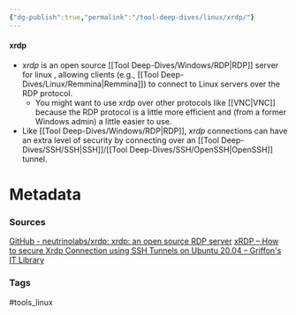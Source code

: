 ```yaml
---
{"dg-publish":true,"permalink":"/tool-deep-dives/linux/xrdp/"}
---
```


#### xrdp
- *xrdp* is an open source [[Tool Deep-Dives/Windows/RDP\|RDP]] server for linux , allowing clients (e.g., [[Tool Deep-Dives/Linux/Remmina\|Remmina]]) to connect to Linux servers over the RDP protocol.
	- You might want to use xrdp over other protocols like [[VNC\|VNC]] because the RDP protocol is a little more efficient and (from a former Windows admin) a little easier to use.
- Like [[Tool Deep-Dives/Windows/RDP\|RDP]], *xrdp* connections can have an extra level of security by connecting over an [[Tool Deep-Dives/SSH/SSH\|SSH]]/[[Tool Deep-Dives/SSH/OpenSSH\|OpenSSH]] tunnel.




# Metadata

### Sources
[GitHub - neutrinolabs/xrdp: xrdp: an open source RDP server](https://github.com/neutrinolabs/xrdp)
[xRDP – How to secure Xrdp Connection using SSH Tunnels on Ubuntu 20.04 – Griffon's IT Library](https://c-nergy.be/blog/?p=14965)
### Tags
#tools_linux 